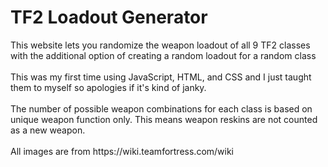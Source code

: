 <h1>TF2 Loadout Generator</h1>
<body>This website lets you randomize the weapon loadout of all 9 TF2 classes with the additional option of creating a random loadout for a random class<br><br>
This was my first time using JavaScript, HTML, and CSS and I just taught them to myself so apologies if it's kind of janky.<br><br>
The number of possible weapon combinations for each class is based on unique weapon function only. This means weapon reskins are not counted as a new weapon.<br><br>
All images are from https://wiki.teamfortress.com/wiki